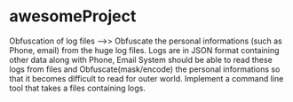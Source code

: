 # awesomeProject
Obfuscation of log files       -->> Obfuscate the personal informations (such as Phone, email) from the huge log files. Logs are in JSON format containing other data along with Phone, Email System should be able to read these logs from files and Obfuscate(mask/encode) the personal informations so that it becomes difficult to read for outer world.  Implement a command line tool that takes a files containing logs. 
